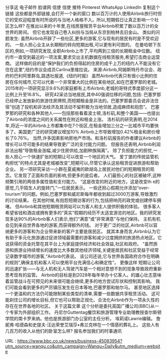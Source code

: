  
 分享这 
 电子邮件 
 脸谱网 
 信使 
 信使 
 推特 
 Pinterest 
 WhatsApp 
 LinkedIn 
 复制这个链接 
 这些都是外部链接,会打开一个新的窗口 
 数以百万计的人使用Airbnb旅行时但它的受欢迎程度有时所说的与当地人格格不入。所以,短期假日让真正影响一个社区怎么样? 
 在推出以来的十年里,在线房屋租赁平台Airbnb积累了数以百万计的全世界的房间。 
 但它也发现自己卷入纠纷与当局从东京到柏林去旧金山。 
 类似的问题发生: 
 虽然Airbnb开辟了一些社区,更多的游客,它与现有的居民有时是不受欢迎的。 
 一些人担心业主从长期租约转向短期出租,可以更有利可图的。 
 在曼哈顿下东区的,例如,一项研究发现,全职Airbnb上市了,平均两到三倍的长期租金中位数。 
 纽约市一直受到最近的一项法案,要求交出主机数据在线租赁服务,希望打击商业运营商。 
 这样做的目的是“保护我们的负担得起的住房的成千上万的纽约人不能没有它住在这里”,纽约市议会成员Carlina里维拉说。 
 来源:Airbnb,阿姆斯特丹市议会、政府的巴利阿里群岛,路透社报道,《纽约时报》 
 虽然Airbnb代表只有很小比例的住房在任何城市,它可以代表一个非常重大的比例在某些地区,如在巴塞罗那的老城。 
 2015年的一项研究显示9.6%的家庭都有上市Airbnb,老城的哥特式季度部分这一比例上升至16.8%。 
 研究42采访当地居民,其中40强调位移的问题,包括: 
 巴塞罗那已经停止发放新的旅游住房牌照,而短期租金是非法的。巴塞罗那委员会说非法住宿”创造了投机和非法经济及其活动不留积极为当地邻居,造成麻烦和抱怨”。 
 巴塞罗那的研究和各种其他人——包括那些看着波士顿,洛杉矶,和整个美国——也提出了Airbnb的浓度之间的关系属性在附近和租金上涨。 
 洛杉矶的研究表明,在2014年,将近一半的Airbnb上市都集中在7个街区,在租金增加三分之一比城市平均要快多了。美国更广泛的研究建议增加10% Airbnb上市导致增加0.42%租金和房价增长了0.76%。 
 当然,许多因素影响房地产市场。和洛杉矶报告的作者建议Airbnb的增长可以尽可能多的结果导致更广泛的支付能力问题。 
 但报告还表明,Airbnb利润非法出租”导致租金涨幅,减少住房供给,加剧种族隔离”。 
 除了负担能力的担忧,一些人担心一个快速扩张的短期让可以改变一个地区的大气。 
 爱丁堡的传统监管机构担忧”的特点尤其是老城被改变”,短期可以,尽管它承认这些租赁促进旅游和帮助企业。 
 另一项研究采访一小群在夏威夷的欧胡岛上居民对他们的短期租赁的观念。它发现了正面和负面的影响,但更多的是后者。 
 人们最担心的社区被破坏,这种频繁引用的两倍多属性值和支付能力。 
 “这是改变的附近的地方。这是改变th 
 e的感觉,几乎陌生人的旋转门,”一位居民表示。 
 一些还担心假期允许添加“over-tourism”的问题。例如,巴塞罗那和威尼斯每年都收到超过3000万游客,导致激烈的讨论结果。 
 在其他时候,有抱怨短期访客的行为,包括把响亮的政党或创建停车拥堵。 
 但Airbnb和其他短期租赁网站可以为客人和主人提供积极的体验。 
 很多客人希望省钱和酒店或拥有更多的“真实”假期的经历不太适宜游览的地区。我的研究发现多达90%的Airbnb客人们表示,他们“满意”或“非常满意”与他们保持。 
 主机有机会见到来自世界各地的游客,而获得额外的钱。 
 对于更广泛的社区,Airbnb可以容纳更多的游客和为企业带来新的客户主要是居民区。 
 就其本身而言,Airbnb认为它有助于多元化旅游通过促进领域最需要的游客和减少过度拥挤的旅游热点地区。它说获得的资金托管在其平台上为家庭提供经济和社会效益,社区和政府。 
 “虽然旅游和旅游业持续增长的速度比大多数其他经济领域,关键是居民和社区受益于经常记录数字城市的游客,“Airbnb代表说。 
 该公司还说,它与世界各国政府合作在明确的规则”,确保主机和客人可以使用平台充满信心和确定性”。 
 更像这样 
 短期让公司的迅速扩张——与无人机和无人驾驶汽车是一个相对意想不到的现象导致政府重新思考现有的监管。 
 Airbnb的目标是到2028年每年举办十亿客人。的雄心壮志意味着监管战斗在可预见的未来很可能会继续,更多的地方尝试形状和控制其影响。 
 我们可能会看到更多的严厉镇压发生在日本等地,巴塞罗那和帕尔马。 
 甚至地区选择一个更温和的方法仍可能限制某些类型的清单,需要一些数据共享租赁活动。 
 这可能刹住公司的增长目标,但它也可以帮助正规化、合法化Airbnb作为一项永久性的存在在世界各地的社区。 
 关于这篇文章 
 这个分析是委托英国广播公司(BBC)从一个专家为外部组织工作。 
 丹尼尔Guttentag餐饮和旅游管理专业助理教授查尔斯顿学院的南卡罗来纳。他也是旅游部门办公室的主任分析。 
 埃莉诺Lawrie编辑。 
 詹妮弗·哈德森和史提夫·汪达荣誉艾瑞莎•弗兰克林在一个情感的葬礼上。 
 这些人有几百万的收入从他们的卧室怎么样? 
 报名参加我们的时事通讯 
  
   
  URL : https://www.bbc.co.uk/news/business-45083954?utm_source=wanqu.co&utm_campaign=Wanqu+Daily&utm_medium=website
